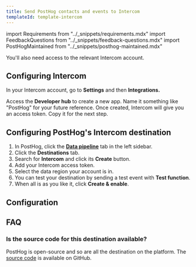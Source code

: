 ```yaml
---
title: Send PostHog contacts and events to Intercom
templateId: template-intercom
---
```


import Requirements from "../_snippets/requirements.mdx"
import FeedbackQuestions from "../_snippets/feedback-questions.mdx"
import PostHogMaintained from "../_snippets/posthog-maintained.mdx"

<Requirements />

You'll also need access to the relevant Intercom account.

## Configuring Intercom

In your Intercom account, go to **Settings** and then **Integrations.**

Access the **Developer hub** to create a new app. Name it something like "PostHog" for your future reference. Once created, Intercom will give you an access token. Copy it for the next step.

## Configuring PostHog's Intercom destination

1. In PostHog, click the **[Data pipeline](https://us.posthog.com/pipeline/overview)** tab in the left sidebar.
2. Click the **Destinations** tab.
3. Search for **Intercom** and click its **Create** button.
4. Add your Intercom access token.
5. Select the data region your account is in.
6. You can test your destination by sending a test event with **Test function**.
7. When all is as you like it, click **Create & enable**.

<HideOnCDPIndex>

## Configuration

<TemplateParameters />

## FAQ

### Is the source code for this destination available?

PostHog is open-source and so are all the destination on the platform. The [source code](https://github.com/PostHog/posthog/blob/master/posthog/cdp/templates/intercom/template_intercom.py) is available on GitHub.

<PostHogMaintained />

<FeedbackQuestions />

</HideOnCDPIndex>
